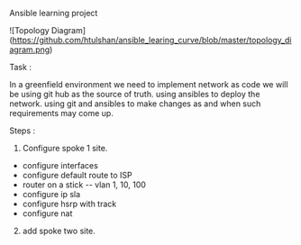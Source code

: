 Ansible learning project

![Topology Diagram]
(https://github.com/htulshan/ansible_learing_curve/blob/master/topology_diagram.png)


Task :

In a greenfield environment we need to implement network as code
we will be using git hub as the source of truth.
using ansibles to deploy the network.
using git and ansibles to make changes as and when such requirements may come up.


Steps :

1) Configure spoke 1 site.

- configure interfaces
- configure default route to ISP
- router on a stick -- vlan 1, 10, 100
- configure ip sla
- configure hsrp with track
- configure nat

2) add spoke two site.
